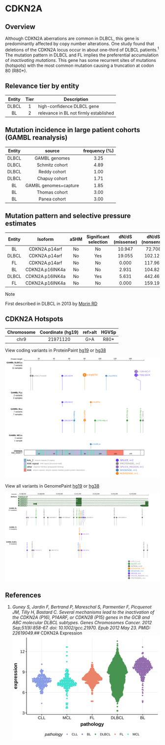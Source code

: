 # CDKN2A
## Overview
Although CDKN2A aberrations are common in DLBCL, this gene is predominantly affected by copy number alterations. One study found that deletions of the CDKN2A locus occur in about one-third of DLBCL patients.<sup>1</sup> The mutation pattern in DLBCL and FL implies the preferential accumulation of *inactivating mutations*. This gene has some recurrent sites of mutations (hotspots) with the most common mutation causing a truncation at codon 80 (R80*). 

## Relevance tier by entity

|Entity|Tier|Description                           |
|:------:|:----:|--------------------------------------|
|DLBCL |1   |high-confidence DLBCL gene            |
|BL    |2   |relevance in BL not firmly established|

## Mutation incidence in large patient cohorts (GAMBL reanalysis)

|Entity|source               |frequency (%)|
|:------:|:---------------------:|:-------------:|
|DLBCL |GAMBL genomes        |3.25         |
|DLBCL |Schmitz cohort       |4.89         |
|DLBCL |Reddy cohort         |1.00         |
|DLBCL |Chapuy cohort        |1.71         |
|BL    |GAMBL genomes+capture|1.85         |
|BL    |Thomas cohort        |3.00         |
|BL    |Panea cohort         |3.00         |

## Mutation pattern and selective pressure estimates

|Entity|Isoform        |aSHM|Significant selection|dN/dS (missense)|dN/dS (nonsense)|
|:------:|:---------------:|:----:|:---------------------:|:----------------:|:----------------:|
|BL    |CDKN2A.p14arf  |No  |No                   |10.947          | 72.708         |
|DLBCL |CDKN2A.p14arf  |No  |Yes                  |19.055          |102.121         |
|FL    |CDKN2A.p14arf  |No  |No                   | 0.000          |117.964         |
|BL    |CDKN2A.p16INK4a|No  |No                   | 2.931          |104.823         |
|DLBCL |CDKN2A.p16INK4a|No  |Yes                  | 5.631          |442.466         |
|FL    |CDKN2A.p16INK4a|No  |No                   | 0.000          |159.196         |


> [!NOTE]
> First described in DLBCL in 2013 by [Morin RD](https://pubmed.ncbi.nlm.nih.gov/23699601)

## CDKN2A Hotspots

| Chromosome |Coordinate (hg19) | ref>alt | HGVSp | 
 | :---:| :---: | :--: | :---: |
| chr9 | 21971120 | G>A | R80* |

View coding variants in ProteinPaint [hg19](https://morinlab.github.io/LLMPP/GAMBL/CDKN2A_protein.html)  or [hg38](https://morinlab.github.io/LLMPP/GAMBL/CDKN2A_protein_hg38.html)

![image](images/proteinpaint/CDKN2A_NM_000077.svg)

View all variants in GenomePaint [hg19](https://morinlab.github.io/LLMPP/GAMBL/CDKN2A.html)  or [hg38](https://morinlab.github.io/LLMPP/GAMBL/CDKN2A_hg38.html)

![image](images/proteinpaint/CDKN2A.svg)

## References
1. *Guney S, Jardin F, Bertrand P, Mareschal S, Parmentier F, Picquenot JM, Tilly H, Bastard C. Several mechanisms lead to the inactivation of the CDKN2A (P16), P14ARF, or CDKN2B (P15) genes in the GCB and ABC molecular DLBCL subtypes. Genes Chromosomes Cancer. 2012 Sep;51(9):858-67. doi: 10.1002/gcc.21970. Epub 2012 May 23. PMID: 22619049.*## CDKN2A Expression
![image](images/gene_expression/CDKN2A_by_pathology.svg)
